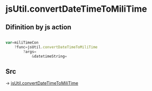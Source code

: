 # jsUtil.convertDateTimeToMiliTime

## Difinition by js action

```js.js

var=miliTimeCon
	?func=jsUtil.convertDateTimeToMiliTime
		?args=
			&datetimeString=
```

## Src

-> [jsUtil.convertDateTimeToMiliTime](https://github.com/puutaro/CommandClick/blob/master/app/src/main/java/com/puutaro/commandclick/fragment_lib/terminal_fragment/js_interface/JsUtil.kt#L48)


